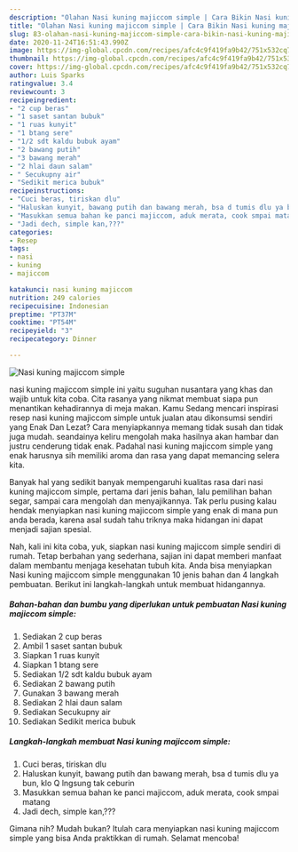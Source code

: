 ```yaml
---
description: "Olahan Nasi kuning majiccom simple | Cara Bikin Nasi kuning majiccom simple Yang Sedap"
title: "Olahan Nasi kuning majiccom simple | Cara Bikin Nasi kuning majiccom simple Yang Sedap"
slug: 83-olahan-nasi-kuning-majiccom-simple-cara-bikin-nasi-kuning-majiccom-simple-yang-sedap
date: 2020-11-24T16:51:43.990Z
image: https://img-global.cpcdn.com/recipes/afc4c9f419fa9b42/751x532cq70/nasi-kuning-majiccom-simple-foto-resep-utama.jpg
thumbnail: https://img-global.cpcdn.com/recipes/afc4c9f419fa9b42/751x532cq70/nasi-kuning-majiccom-simple-foto-resep-utama.jpg
cover: https://img-global.cpcdn.com/recipes/afc4c9f419fa9b42/751x532cq70/nasi-kuning-majiccom-simple-foto-resep-utama.jpg
author: Luis Sparks
ratingvalue: 3.4
reviewcount: 3
recipeingredient:
- "2 cup beras"
- "1 saset santan bubuk"
- "1 ruas kunyit"
- "1 btang sere"
- "1/2 sdt kaldu bubuk ayam"
- "2 bawang putih"
- "3 bawang merah"
- "2 hlai daun salam"
- " Secukupny air"
- "Sedikit merica bubuk"
recipeinstructions:
- "Cuci beras, tiriskan dlu"
- "Haluskan kunyit, bawang putih dan bawang merah, bsa d tumis dlu ya bun, klo Q lngsung tak ceburin"
- "Masukkan semua bahan ke panci majiccom, aduk merata, cook smpai matang"
- "Jadi dech, simple kan,???"
categories:
- Resep
tags:
- nasi
- kuning
- majiccom

katakunci: nasi kuning majiccom 
nutrition: 249 calories
recipecuisine: Indonesian
preptime: "PT37M"
cooktime: "PT54M"
recipeyield: "3"
recipecategory: Dinner

---
```



![Nasi kuning majiccom simple](https://img-global.cpcdn.com/recipes/afc4c9f419fa9b42/751x532cq70/nasi-kuning-majiccom-simple-foto-resep-utama.jpg)


nasi kuning majiccom simple ini yaitu suguhan nusantara yang khas dan wajib untuk kita coba. Cita rasanya yang nikmat membuat siapa pun menantikan kehadirannya di meja makan.
Kamu Sedang mencari inspirasi resep nasi kuning majiccom simple untuk jualan atau dikonsumsi sendiri yang Enak Dan Lezat? Cara menyiapkannya memang tidak susah dan tidak juga mudah. seandainya keliru mengolah maka hasilnya akan hambar dan justru cenderung tidak enak. Padahal nasi kuning majiccom simple yang enak harusnya sih memiliki aroma dan rasa yang dapat memancing selera kita.

Banyak hal yang sedikit banyak mempengaruhi kualitas rasa dari nasi kuning majiccom simple, pertama dari jenis bahan, lalu pemilihan bahan segar, sampai cara mengolah dan menyajikannya. Tak perlu pusing kalau hendak menyiapkan nasi kuning majiccom simple yang enak di mana pun anda berada, karena asal sudah tahu triknya maka hidangan ini dapat menjadi sajian spesial.




Nah, kali ini kita coba, yuk, siapkan nasi kuning majiccom simple sendiri di rumah. Tetap berbahan yang sederhana, sajian ini dapat memberi manfaat dalam membantu menjaga kesehatan tubuh kita. Anda bisa menyiapkan Nasi kuning majiccom simple menggunakan 10 jenis bahan dan 4 langkah pembuatan. Berikut ini langkah-langkah untuk membuat hidangannya.

<!--inarticleads1-->

##### Bahan-bahan dan bumbu yang diperlukan untuk pembuatan Nasi kuning majiccom simple:

1. Sediakan 2 cup beras
1. Ambil 1 saset santan bubuk
1. Siapkan 1 ruas kunyit
1. Siapkan 1 btang sere
1. Sediakan 1/2 sdt kaldu bubuk ayam
1. Sediakan 2 bawang putih
1. Gunakan 3 bawang merah
1. Sediakan 2 hlai daun salam
1. Sediakan  Secukupny air
1. Sediakan Sedikit merica bubuk




<!--inarticleads2-->

##### Langkah-langkah membuat Nasi kuning majiccom simple:

1. Cuci beras, tiriskan dlu
1. Haluskan kunyit, bawang putih dan bawang merah, bsa d tumis dlu ya bun, klo Q lngsung tak ceburin
1. Masukkan semua bahan ke panci majiccom, aduk merata, cook smpai matang
1. Jadi dech, simple kan,???




Gimana nih? Mudah bukan? Itulah cara menyiapkan nasi kuning majiccom simple yang bisa Anda praktikkan di rumah. Selamat mencoba!
